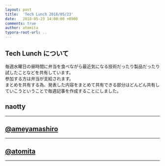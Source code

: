 ```yaml
---
layout: post
title:  'Tech Lunch 2018/05/23'
date:   2018-05-23 14:00:00 +0900
comments: true
author: atomita
typora-root-url: ..
---
```


## Tech Lunch について

毎週水曜日の昼時間に弁当を食べながら最近気になる技術だったり製品だったり試したことなどを共有しています。  
参加する方は弁当が支給されます。  
まとめを共有する為、発表した内容をまとめて共有できる部分はどんどん共有していこうということで毎週記事を作成することにしました。  

## naotty


----

## [@ameyamashiro](https://github.com/ameyamashiro)


----

## [@atomita](https://github.com/atomita)


----
